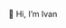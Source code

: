 👋 Hi, I’m Ivan

<!---
iChauster/iChauster is a ✨ special ✨ repository because its `README.md` (this file) appears on your GitHub profile.
You can click the Preview link to take a look at your changes.
--->
